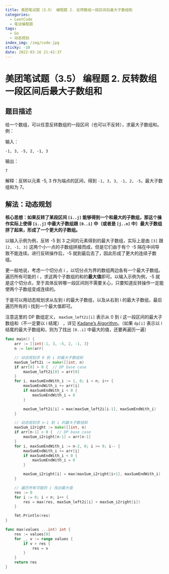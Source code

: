 ```yaml
---
title: 美团笔试题（3.5） 编程题 2. 反转数组一段区间后最大子数组和
categories:
  - LeetCode
  - 笔试编程题
tags:
  - Go
  - 动态规划
index_img: /img/code.jpg
sticky: -10
date: 2022-03-16 21:41:37
---
```


# 美团笔试题（3.5） 编程题 2. 反转数组一段区间后最大子数组和

## 题目描述

给一个数组，可以任意反转数组的一段区间（也可以不反转），求最大子数组和。例：

输入：

```
-1, 3, -5, 2, -1, 3
```

输出：

```
7
```

解释：反转以元素 -5, 3 作为端点的区间，得到 `-1, 3, 3, -1, 2, -5`，最大子数组和为 7。 

## 解法：动态规划

**核心思想：如果反转了某段区间 `[i..j]` 能够得到一个和最大的子数组，那这个操作实际上使得 `[i..j]` 中最大子数组跟 `[0..i]` 中（或者是 `[j..n]` 中）最大子数组拼了起来，形成了一个更大的子数组。**

以输入示例为例，反转 -5 到 3 之间的元素得到的最大子数组，实际上是由 `[3]` 跟 `[2, -1, 3]` 这两个小一点的子数组拼接而成，但是它们由于有个 -5 隔在中间导致不能连续。进行反转操作后，-5 就到最后去了，因此形成了更大的连续子数组。

更一般地说，考虑一个切分点 i ，以切分点为界的数组两边各有一个最大子数组。遍历所有可能的 i ，求这两个子数组的和的**最大值**即可。以输入示例为例，-5 就是这个切分点，至于具体反转哪一段区间则不需要关心，只要知道反转操作一定能使两个子数组变成连续的。

于是可以用动态规划求从左到 i 的最大子数组，以及从右到 i 的最大子数组，最后遍历所有的 i 找到一个最大值即可。

注意这里的 DP 数组定义， `maxSum_left2i[i]` 表示从 0 到 i 这一段区间的最大子数组和（不一定要以 i 结尾） ，详见 [Kadane’s Algorithm](https://www.geeksforgeeks.org/largest-sum-contiguous-subarray/)。（如果 `dp[i]` 表示以 i 结尾的最大子数组和，则为了找出 `[0..i]` 中最大的值，还要再遍历一遍）

```go
func main() {
	arr := []int{-1, 3, -5, 2, -1, 3}
	n := len(arr)

	// 动态规划求 0 到 i 的最大子数组和
	maxSum_left2i := make([]int, n)
	if arr[0] > 0 {  // DP base case
		maxSum_left2i[0] = arr[0]
	}
	for i, maxSumEndWith_i := 1, 0; i < n; i++ {
		maxSumEndWith_i += arr[i]
		if maxSumEndWith_i < 0 {
			maxSumEndWith_i = 0
		}

		maxSum_left2i[i] = max(maxSum_left2i[i-1], maxSumEndWith_i)
	}

	// 动态规划求 n-1 到 i 的最大子数组和
	maxSum_i2right := make([]int, n)
	if arr[n-1] > 0 {  // DP base case
		maxSum_i2right[n-1] = arr[n-1]
	}
	for i, maxSumEndWith_i := n-2, 0; i >= 0; i-- {
		maxSumEndWith_i += arr[i]
		if maxSumEndWith_i < 0 {
			maxSumEndWith_i = 0
		}

		maxSum_i2right[i] = max(maxSum_i2right[i+1], maxSumEndWith_i)
	}

	// 遍历所有可能的 i 找出最大值
	res := 0
	for i := 0; i < n; i++ {
		res = max(res, maxSum_left2i[i] + maxSum_i2right[i])
	}

	fmt.Println(res)
}

func max(values ...int) int {
	res := values[0]
	for _, v := range values {
		if v > res {
			res = v
		}
	}
	return res
}
```
